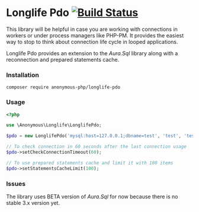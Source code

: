 # Longlife Pdo [![Build Status](https://travis-ci.org/anonymous-php/longlife-pdo.svg?branch=master)](https://travis-ci.org/anonymous-php/longlife-pdo)

This library will be helpful in case you are working with connections in workers or under process managers like PHP-PM. 
It provides the easiest way to stop to think about connection life cycle in looped applications.

Longlife Pdo provides an extension to the _Aura.Sql_ library along with a reconnection and prepared statements cache.

### Installation

```
composer require anonymous-php/longlife-pdo
```

### Usage

```php
<?php

use \Anonymous\Longlife\LonglifePdo;

$pdo = new LonglifePdo('mysql:host=127.0.0.1;dbname=test', 'test', 'test');

// To check connection in 60 seconds after the last connection usage
$pdo->setCheckConnectionTimeout(60);

// To use prepared statements cache and limit it with 100 items
$pdo->setStatementsCacheLimit(100);
```

### Issues

The library uses BETA version of _Aura.Sql_ for now because there is no stable 3.x version yet. 